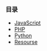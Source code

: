### 目录
   * [JavaScript](https://github.com/yiicheung/Practise/tree/master/JavaScript)
   * [PHP](https://github.com/yiicheung/Practise/tree/master/PHP)
   * [Python](https://github.com/yiicheung/Practise/tree/master/Python)
   * [Resourse](https://github.com/yiicheung/Practise/tree/master/Resourse)
